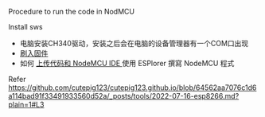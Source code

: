 
Procedure to run the code in NodMCU

Install sws

- 电脑安装CH340驱动，安装之后会在电脑的设备管理器有一个COM口出现
- [刷入固件 ](https://nodemcu.readthedocs.io/en/release/flash/)
- 如何 [上传代码和 NodeMCU IDE ](https://nodemcu.readthedocs.io/en/release/upload/)
使用 ESPlorer 撰寫 NodeMCU 程式

Refer
https://github.com/cutepig123/cutepig123.github.io/blob/64562aa7076c1d6a114bad91f33491933560d52a/_posts/tools/2022-07-16-esp8266.md?plain=1#L3
